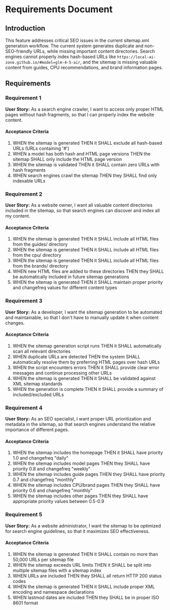 # Requirements Document

## Introduction

This feature addresses critical SEO issues in the current sitemap.xml generation workflow. The current system generates duplicate and non-SEO-friendly URLs, while missing important content directories. Search engines cannot properly index hash-based URLs like `https://local-ai-zone.github.io/#model=glm-4-5-air`, and the sitemap is missing valuable content from guides, CPU recommendations, and brand information pages.

## Requirements

### Requirement 1

**User Story:** As a search engine crawler, I want to access only proper HTML pages without hash fragments, so that I can properly index the website content.

#### Acceptance Criteria

1. WHEN the sitemap is generated THEN it SHALL exclude all hash-based URLs (URLs containing '#')
2. WHEN a model has both hash and HTML page versions THEN the sitemap SHALL only include the HTML page version
3. WHEN the sitemap is validated THEN it SHALL contain zero URLs with hash fragments
4. WHEN search engines crawl the sitemap THEN they SHALL find only indexable URLs

### Requirement 2

**User Story:** As a website owner, I want all valuable content directories included in the sitemap, so that search engines can discover and index all my content.

#### Acceptance Criteria

1. WHEN the sitemap is generated THEN it SHALL include all HTML files from the guides/ directory
2. WHEN the sitemap is generated THEN it SHALL include all HTML files from the cpu/ directory  
3. WHEN the sitemap is generated THEN it SHALL include all HTML files from the brands/ directory
4. WHEN new HTML files are added to these directories THEN they SHALL be automatically included in future sitemap generations
5. WHEN the sitemap is generated THEN it SHALL maintain proper priority and changefreq values for different content types

### Requirement 3

**User Story:** As a developer, I want the sitemap generation to be automated and maintainable, so that I don't have to manually update it when content changes.

#### Acceptance Criteria

1. WHEN the sitemap generation script runs THEN it SHALL automatically scan all relevant directories
2. WHEN duplicate URLs are detected THEN the system SHALL automatically resolve them by preferring HTML pages over hash URLs
3. WHEN the script encounters errors THEN it SHALL provide clear error messages and continue processing other URLs
4. WHEN the sitemap is generated THEN it SHALL be validated against XML sitemap standards
5. WHEN the generation is complete THEN it SHALL provide a summary of included/excluded URLs

### Requirement 4

**User Story:** As an SEO specialist, I want proper URL prioritization and metadata in the sitemap, so that search engines understand the relative importance of different pages.

#### Acceptance Criteria

1. WHEN the sitemap includes the homepage THEN it SHALL have priority 1.0 and changefreq "daily"
2. WHEN the sitemap includes model pages THEN they SHALL have priority 0.8 and changefreq "weekly"
3. WHEN the sitemap includes guide pages THEN they SHALL have priority 0.7 and changefreq "monthly"
4. WHEN the sitemap includes CPU/brand pages THEN they SHALL have priority 0.6 and changefreq "monthly"
5. WHEN the sitemap includes other pages THEN they SHALL have appropriate priority values between 0.5-0.9

### Requirement 5

**User Story:** As a website administrator, I want the sitemap to be optimized for search engine guidelines, so that it maximizes SEO effectiveness.

#### Acceptance Criteria

1. WHEN the sitemap is generated THEN it SHALL contain no more than 50,000 URLs per sitemap file
2. WHEN the sitemap exceeds URL limits THEN it SHALL be split into multiple sitemap files with a sitemap index
3. WHEN URLs are included THEN they SHALL all return HTTP 200 status codes
4. WHEN the sitemap is generated THEN it SHALL include proper XML encoding and namespace declarations
5. WHEN lastmod dates are included THEN they SHALL be in proper ISO 8601 format